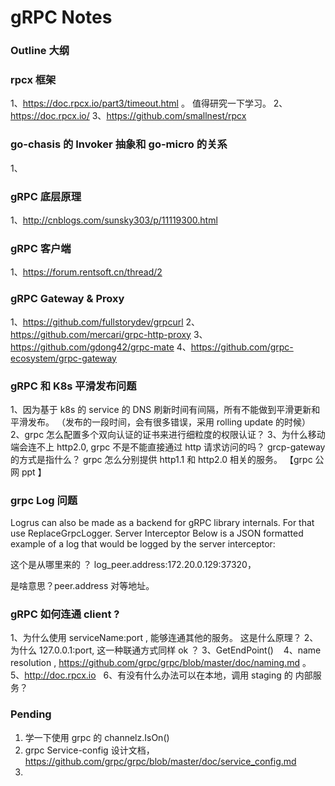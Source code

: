 # gRPC Notes 

### Outline 大纲


### rpcx 框架

1、https://doc.rpcx.io/part3/timeout.html 。 值得研究一下学习。 
2、https://doc.rpcx.io/
3、https://github.com/smallnest/rpcx

### go-chasis 的 Invoker 抽象和 go-micro 的关系
1、

### gRPC 底层原理

1、http://cnblogs.com/sunsky303/p/11119300.html

### gRPC 客户端

1、https://forum.rentsoft.cn/thread/2 


### gRPC Gateway & Proxy 

1、https://github.com/fullstorydev/grpcurl
2、https://github.com/mercari/grpc-http-proxy
3、https://github.com/gdong42/grpc-mate
4、https://github.com/grpc-ecosystem/grpc-gateway

### gRPC 和 K8s 平滑发布问题

1、因为基于 k8s 的 service 的 DNS 刷新时间有间隔，所有不能做到平滑更新和平滑发布。 （发布的一段时间，会有很多错误，采用 rolling update 的时候） 
2、grpc 怎么配置多个双向认证的证书来进行细粒度的权限认证？
3、为什么移动端会连不上 http2.0, grpc 不是不能直接通过 http 请求访问的吗？ grcp-gateway 的方式是指什么？ grpc 怎么分别提供 http1.1 和 http2.0 相关的服务。 
【grpc 公网 ppt 】


### grpc Log 问题

Logrus can also be made as a backend for gRPC library internals. 
For that use ReplaceGrpcLogger.
Server Interceptor
Below is a JSON formatted example of a log that would be logged by the server interceptor:

这个是从哪里来的 ？ log_peer.address:172.20.0.129:37320， 

是啥意思？peer.address 对等地址。 

### gRPC 如何连通 client ?

1、为什么使用 serviceName:port , 能够连通其他的服务。 这是什么原理？
2、为什么 127.0.0.1:port, 这一种联通方式同样 ok ？
3、GetEndPoint()   
4、name resolution , https://github.com/grpc/grpc/blob/master/doc/naming.md 。 
5、http://doc.rpcx.io  
6、有没有什么办法可以在本地，调用 staging 的 内部服务？

### Pending
1. 学一下使用 grpc 的 channelz.IsOn()
2. grpc Service-config 设计文档， https://github.com/grpc/grpc/blob/master/doc/service_config.md
3. 



